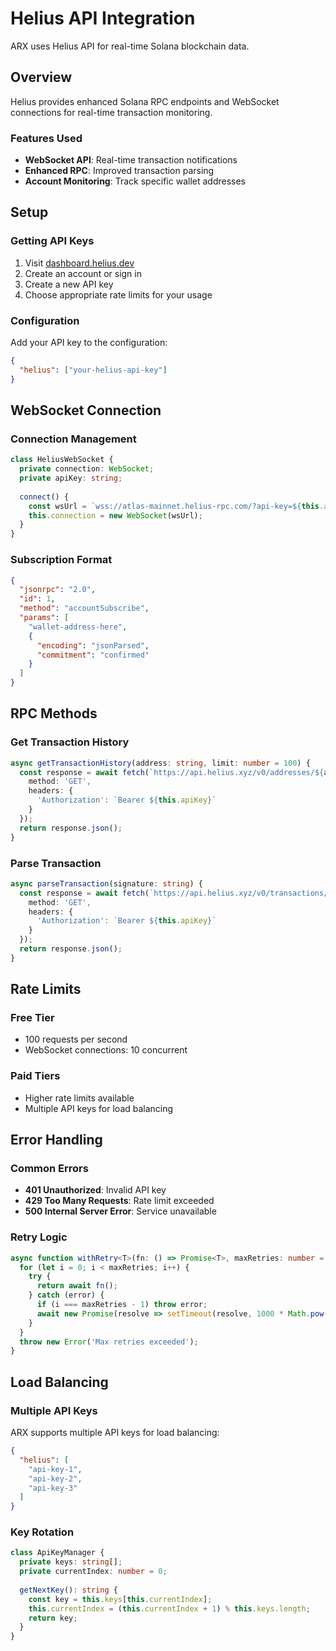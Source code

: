 # Helius API Integration

ARX uses Helius API for real-time Solana blockchain data.

## Overview

Helius provides enhanced Solana RPC endpoints and WebSocket connections for real-time transaction monitoring.

### Features Used
- **WebSocket API**: Real-time transaction notifications
- **Enhanced RPC**: Improved transaction parsing
- **Account Monitoring**: Track specific wallet addresses

## Setup

### Getting API Keys
1. Visit [dashboard.helius.dev](https://dashboard.helius.dev)
2. Create an account or sign in
3. Create a new API key
4. Choose appropriate rate limits for your usage

### Configuration
Add your API key to the configuration:
```json
{
  "helius": ["your-helius-api-key"]
}
```

## WebSocket Connection

### Connection Management
```typescript
class HeliusWebSocket {
  private connection: WebSocket;
  private apiKey: string;
  
  connect() {
    const wsUrl = `wss://atlas-mainnet.helius-rpc.com/?api-key=${this.apiKey}`;
    this.connection = new WebSocket(wsUrl);
  }
}
```

### Subscription Format
```json
{
  "jsonrpc": "2.0",
  "id": 1,
  "method": "accountSubscribe",
  "params": [
    "wallet-address-here",
    {
      "encoding": "jsonParsed",
      "commitment": "confirmed"
    }
  ]
}
```

## RPC Methods

### Get Transaction History
```typescript
async getTransactionHistory(address: string, limit: number = 100) {
  const response = await fetch(`https://api.helius.xyz/v0/addresses/${address}/transactions`, {
    method: 'GET',
    headers: {
      'Authorization': `Bearer ${this.apiKey}`
    }
  });
  return response.json();
}
```

### Parse Transaction
```typescript
async parseTransaction(signature: string) {
  const response = await fetch(`https://api.helius.xyz/v0/transactions/${signature}`, {
    method: 'GET',
    headers: {
      'Authorization': `Bearer ${this.apiKey}`
    }
  });
  return response.json();
}
```

## Rate Limits

### Free Tier
- 100 requests per second
- WebSocket connections: 10 concurrent

### Paid Tiers
- Higher rate limits available
- Multiple API keys for load balancing

## Error Handling

### Common Errors
- **401 Unauthorized**: Invalid API key
- **429 Too Many Requests**: Rate limit exceeded
- **500 Internal Server Error**: Service unavailable

### Retry Logic
```typescript
async function withRetry<T>(fn: () => Promise<T>, maxRetries: number = 3): Promise<T> {
  for (let i = 0; i < maxRetries; i++) {
    try {
      return await fn();
    } catch (error) {
      if (i === maxRetries - 1) throw error;
      await new Promise(resolve => setTimeout(resolve, 1000 * Math.pow(2, i)));
    }
  }
  throw new Error('Max retries exceeded');
}
```

## Load Balancing

### Multiple API Keys
ARX supports multiple API keys for load balancing:
```json
{
  "helius": [
    "api-key-1",
    "api-key-2",
    "api-key-3"
  ]
}
```

### Key Rotation
```typescript
class ApiKeyManager {
  private keys: string[];
  private currentIndex: number = 0;
  
  getNextKey(): string {
    const key = this.keys[this.currentIndex];
    this.currentIndex = (this.currentIndex + 1) % this.keys.length;
    return key;
  }
}
```
